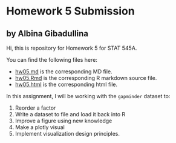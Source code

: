 # Homework 5 Submission
## by Albina Gibadullina

Hi, this is repository for Homework 5 for STAT 545A. 

You can find the following files here:
- [hw05.md](https://github.com/STAT545-UBC-students/hw05-albina23/blob/master/hw05.md) is the  corresponding MD file. 
- [hw05.Rmd](https://github.com/STAT545-UBC-students/hw05-albina23/blob/master/hw05.Rmd) is the corresponding R markdown source file.
- [hw05.html](https://github.com/STAT545-UBC-students/hw05-albina23/blob/master/hw05.html) is the corresponding html file.

In this assignment, I will be working with the `gapminder` dataset to:
1. Reorder a factor
2. Write a dataset to file and load it back into R
3. Improve a figure using new knowledge 
4. Make a plotly visual
5. Implement visualization design principles.
